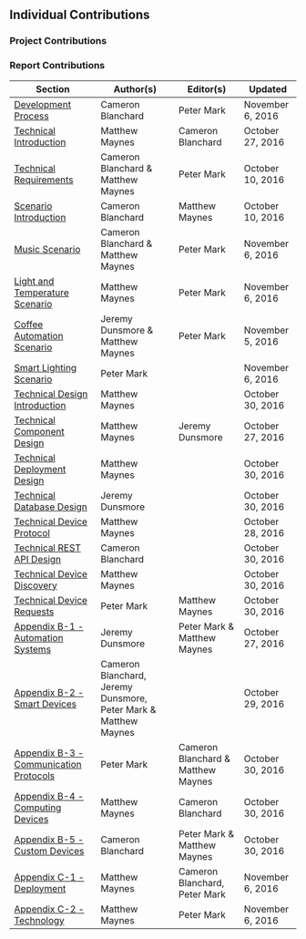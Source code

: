## Individual Contributions

### Project Contributions

### Report Contributions

| Section                                        | Author(s)                                                       | Editor(s)                            | Updated          |
| ---------------------------------------------- | --------------------------------------------------------------- | ------------------------------------ | ---------------- |
| [Development Process](#2-3)                    | Cameron Blanchard                                               | Peter Mark                           | November 6, 2016 |
| [Technical Introduction](#3-1-1)               | Matthew Maynes                                                  | Cameron Blanchard                    | October 27, 2016 |
| [Technical Requirements](#3-2)                 | Cameron Blanchard & Matthew Maynes                              | Peter Mark                           | October 10, 2016 |
| [Scenario Introduction](#3-3-0)                | Cameron Blanchard                                               | Matthew Maynes                       | October 10, 2016 |
| [Music Scenario](#3-3-1)                       | Cameron Blanchard & Matthew Maynes                              | Peter Mark                           | November 6, 2016 |
| [Light and Temperature Scenario](#3-3-2)       | Matthew Maynes                                                  | Peter Mark                           | November 6, 2016 |
| [Coffee Automation Scenario](#3-3-3)           | Jeremy Dunsmore & Matthew Maynes                                | Peter Mark                           | November 5, 2016 |
| [Smart Lighting Scenario](#3-3-4)              | Peter Mark                                                      |                                      | November 6, 2016 |
| [Technical Design Introduction](#3-4-1)        | Matthew Maynes                                                  |                                      | October 30, 2016 |
| [Technical Component Design](#3-4-2)           | Matthew Maynes                                                  | Jeremy Dunsmore                      | October 27, 2016 |
| [Technical Deployment Design](#3-4-3)          | Matthew Maynes                                                  |                                      | October 30, 2016 |
| [Technical Database Design](#3-4-4)            | Jeremy Dunsmore                                                 |                                      | October 30, 2016 |
| [Technical Device Protocol](#3-4-5)            | Matthew Maynes                                                  |                                      | October 28, 2016 |
| [Technical REST API Design](#3-4-6)            | Cameron Blanchard                                               |                                      | October 30, 2016 |
| [Technical Device Discovery](#3-4-7)           | Matthew Maynes                                                  |                                      | October 30, 2016 |
| [Technical Device Requests](#3-4-8)            | Peter Mark                                                      | Matthew Maynes                       | October 30, 2016 |
| [Appendix B-1 - Automation Systems](#B-1)      | Jeremy Dunsmore                                                 | Peter Mark & Matthew Maynes          | October 27, 2016 |
| [Appendix B-2 - Smart Devices](#B-2)           | Cameron Blanchard, Jeremy Dunsmore, Peter Mark & Matthew Maynes |                                      | October 29, 2016 |
| [Appendix B-3 - Communication Protocols](#B-3) | Peter Mark                                                      | Cameron Blanchard & Matthew Maynes   | October 30, 2016 |
| [Appendix B-4 - Computing Devices](#B-4)       | Matthew Maynes                                                  | Cameron Blanchard                    | October 30, 2016 |
| [Appendix B-5 - Custom Devices](#B-5)          | Cameron Blanchard                                               | Peter Mark & Matthew Maynes          | October 30, 2016 |
| [Appendix C-1 - Deployment](#C-1)              | Matthew Maynes                                                  | Cameron Blanchard, Peter Mark        | November 6, 2016 |
| [Appendix C-2 - Technology](#C-2)              | Matthew Maynes                                                  | Peter Mark                           | November 6, 2016 |






